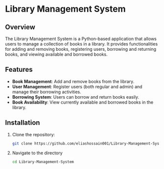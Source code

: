 # Library Management System

## Overview
The Library Management System is a Python-based application that allows users to manage a collection of books in a library. It provides functionalities for adding and removing books, registering users, borrowing and returning books, and viewing available and borrowed books.

## Features
- **Book Management**: Add and remove books from the library.
- **User Management**: Register users (both regular and admin) and manage their borrowing activities.
- **Borrowing System**: Users can borrow and return books easily.
- **Book Availability**: View currently available and borrowed books in the library.

## Installation
1. Clone the repository:
   ```bash
   git clone https://github.com/eliashossain001/Library-Management-System

2. Navigate to the directory
   ```bash
   cd Library-Management-System

